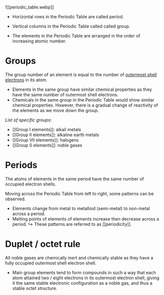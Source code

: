 ![[periodic_table.webp]]
- Horizontal rows in the Periodic Table are called <span class="hi-green">period</span>.
- Vertical columns in the Periodic Table called called <span class="hi-green">group</span>.

- The elements in the Periodic Table are arranged in the order of increasing atomic number.

# Groups
The group number of an element is equal to the number of <u>outermost shell electrons</u> in its atom.
- Elements in the same group have similar chemical properties as they have the same number of outermost shell electrons.
- Chemicals in the same group in the Periodic Table would show similar chemical properties. However, there is a gradual change of reactivity of the elements as we move down the group.

*List of specific groups*:
- [[Group I elements]]: alkali metals
- [[Group II elements]]: alkaline earth metals
- [[Group VII elements]]: halogens
- [[Group 0 elements]]: noble gases

# Periods
The atoms of elements in the same period have the same number of occupied electron shells.

Moving across the Periodic Table from left to right, some patterns can be observed.
- Elements change from metal to metalloid (semi-metal) to non-metal across a period.
- Melting points of elements of elements increase then decrease across a period.
↪️ These patterns are referred to as [[periodicity]].

# Duplet / octet rule
All noble gases are chemically inert and chemically stable as they have a fully occupied outermost shell electron shell.
- Main group elements tend to form compounds in such a way that each atom attained two / eight electrons in its outermost electron shell, giving it the same stable electronic configuration as a noble gas, and thus a stable octet structure.

